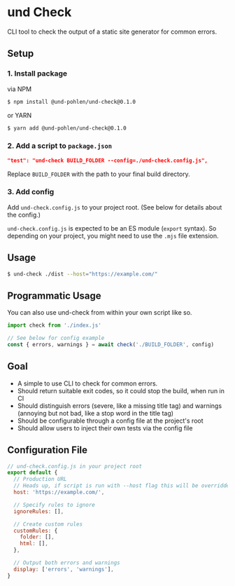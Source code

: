 # und Check

CLI tool to check the output of a static site generator for common errors.

## Setup
### 1. Install package
via NPM
```bash
$ npm install @und-pohlen/und-check@0.1.0
```
or YARN
```bash
$ yarn add @und-pohlen/und-check@0.1.0
```

### 2. Add a script to `package.json`
```json
"test": "und-check BUILD_FOLDER --config=./und-check.config.js",
```
Replace `BUILD_FOLDER` with the path to your final build directory.

### 3. Add config
Add `und-check.config.js` to your project root. (See below for details about the config.)

`und-check.config.js` is expected to be an ES module (`export` syntax). So
depending on your project, you might need to use the `.mjs` file extension.

## Usage
```bash
$ und-check ./dist --host="https://example.com/"
```

## Programmatic Usage
You can also use und-check from within your own script like so.

```js
import check from './index.js'

// See below for config example
const { errors, warnings } = await check('./BUILD_FOLDER', config)
```

## Goal
- A simple to use CLI to check for common errors.
- Should return suitable exit codes, so it could stop the build, when run in CI
- Should distinguish errors (severe, like a missing title tag) and warnings (annoying but not bad, like a stop word in the title tag)
- Should be configurable through a config file at the project's root
- Should allow users to inject their own tests via the config file

## Configuration File
```js
// und-check.config.js in your project root
export default {
  // Production URL
  // Heads up, if script is run with --host flag this will be overridden
  host: 'https://example.com/',

  // Specify rules to ignore
  ignoreRules: [],

  // Create custom rules
  customRules: {
    folder: [],
    html: [],
  },

  // Output both errors and warnings
  display: ['errors', 'warnings'],
}
```
